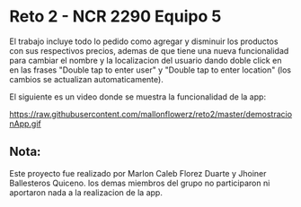 # Reto 2 - NCR 2290 Equipo 5

El trabajo incluye todo lo pedido como agregar y disminuir los productos con sus respectivos precios, ademas de que tiene una nueva funcionalidad para cambiar el nombre y la localizacion del usuario dando doble click en en las frases "Double tap to enter user" y "Double tap to enter location" (los cambios se actualizan automaticamente).

El siguiente es un video donde se muestra la funcionalidad de la app:

https://raw.githubusercontent.com/mallonflowerz/reto2/master/demostracionApp.gif

## Nota:
Este proyecto fue realizado por Marlon Caleb Florez Duarte y Jhoiner Ballesteros Quiceno. los demas miembros del grupo no participaron ni aportaron nada a la realizacion de la app.
